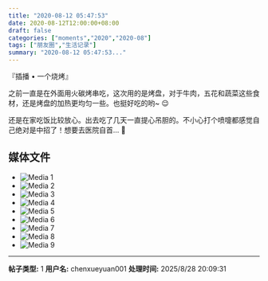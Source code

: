 ```yaml
---
title: "2020-08-12 05:47:53"
date: 2020-08-12T12:00:00+08:00
draft: false
categories: ["moments","2020","2020-08"]
tags: ["朋友圈","生活记录"]
summary: "2020-08-12 05:47:53..."
---
```


『插播 • 一个烧烤』

之前一直是在外面用火碳烤串吃，这次用的是烤盘，对于牛肉，五花和蔬菜这些食材，还是烤盘的加热更均匀一些。也挺好吃的哟~ 😌

还是在家吃饭比较放心。出去吃了几天一直提心吊胆的。不小心打个喷嚏都感觉自己绝对是中招了！想要去医院自首… 🤣

## 媒体文件

- ![Media 1](/Moments/photos/2020-08-12/202008120547530.jpg)
- ![Media 2](/Moments/photos/2020-08-12/202008120547531.jpg)
- ![Media 3](/Moments/photos/2020-08-12/202008120547532.jpg)
- ![Media 4](/Moments/photos/2020-08-12/202008120547533.jpg)
- ![Media 5](/Moments/photos/2020-08-12/202008120547534.jpg)
- ![Media 6](/Moments/photos/2020-08-12/202008120547535.jpg)
- ![Media 7](/Moments/photos/2020-08-12/202008120547536.jpg)
- ![Media 8](/Moments/photos/2020-08-12/202008120547537.jpg)
- ![Media 9](/Moments/photos/2020-08-12/202008120547538.jpg)

---

**帖子类型:** 1
**用户名:** chenxueyuan001
**处理时间:** 2025/8/28 20:09:31